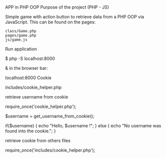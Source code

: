 APP in PHP OOP
Purpose of the project (PHP - JS)

Simple game with action button to retrieve data from a PHP OOP via JavaScript. This can be found on the pages:

    class/Game.php
    pages/game.php
    js/game.js

Run application

$ php -S localhost:8000

& in the browser bar:

localhost:8000
Cookie

includes/cookie_helper.php

<?php
    function get_username_from_cookie() {
        if(isset($_COOKIE['username'])) {
            return $_COOKIE['username'];
        } else {
            return false;
        }
    }
?>

retrieve username from cookie

require_once('cookie_helper.php');

$username = get_username_from_cookie();

if($username) {
    echo "Hello, $username !";
} else {
    echo "No username was found into the cookie.";
}

retrieve cookie from others files

require_once('includes/cookie_helper.php');
